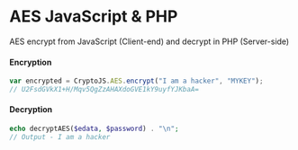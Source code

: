 # AES JavaScript & PHP
AES encrypt from JavaScript (Client-end) and decrypt in PHP (Server-side)

#### Encryption
```javascript
var encrypted = CryptoJS.AES.encrypt("I am a hacker", "MYKEY");
// U2FsdGVkX1+H/Mqv5QgZzAHAXdoGVE1kY9uyfYJKbaA=
```

#### Decryption
```php
echo decryptAES($edata, $password) . "\n";
// Output - I am a hacker
```
